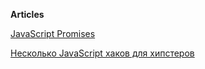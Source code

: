 **Articles**

[JavaScript Promises](http://www.html5rocks.com/en/tutorials/es6/promises/)

[Несколько JavaScript хаков для хипстеров](http://habrahabr.ru/post/204430/)
